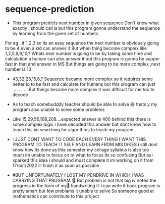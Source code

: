 # sequence-prediction
* This program predicts next number in given sequence
Don't know what exactly i should call is but this program gonna understand the sequence by learning from the given set of numbers 


For eg : if 1,2,3 so its an easy sequence the next number is obviously going to be 4 even a kid can answer it 
But when thing become complex like 1,2,5,6,9,10,? Whats next number is going to be by taking some time and calculation a human can also answer it but this program is gonna be supper fast in that and answer in MS 
But things are going to be more complex ,next number is 13
* 43,32,23,15,8,? Sequence became more complex so it requires some better iq to be fast and calculate for humans but this program can just ......
.
.
.
But things became more complex it was difficult for me too to decode 
* As to teach somebudddy  teacher should be able to solve 😅 thats y my program also unable to solve some problems
* Like 15,29,56,108,208....expected answer is 400 behind this there is some complex logic i have decoded this answer but dont know how to teach this im searching for algorithms to teach my program 
* I JUST DONT WANT TO CODE EACH EVERY THING I WANT THIS PROGRAM TO TEACH IT SELF AND LEARN FROM MISTAKES  i still dont know how its done as this semester my collage syllabus is also too much im unable to focus on to what to focus its so confusing
But as i sparked this idea i should and must complete it im working on it from 17/oct/2022 ill finish it as soon as possible .




* #BUT UNFORTUNATELY I LOST MY PENDRIVE IN WHICH I WAS CARRYING THAT PROGRAM !🥲 
 But problem is not that big iv noted the progress in the form of my🤢 handwriting ill i can write it back program is pretty smart but few problams it unable to solve 
So someone good at mathematics can contribute to this project 
